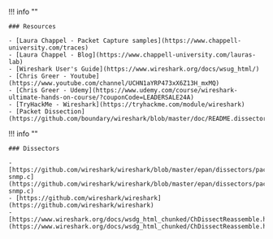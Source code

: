 !!! info ""

    ### Resources

    - [Laura Chappel - Packet Capture samples](https://www.chappell-university.com/traces)
    - [Laura Chappel - Blog](https://www.chappell-university.com/lauras-lab)
    - [Wireshark User's Guide](https://www.wireshark.org/docs/wsug_html/)
    - [Chris Greer - Youtube](https://www.youtube.com/channel/UCHN1aYRP473xX6Z13H_mxMQ)
    - [Chris Greer - Udemy](https://www.udemy.com/course/wireshark-ultimate-hands-on-course/?couponCode=LEADERSALE24A)
    - [TryHackMe - Wireshark](https://tryhackme.com/module/wireshark)
    - [Packet Dissection](https://github.com/boundary/wireshark/blob/master/doc/README.dissector)


!!! info ""

    ### Dissectors

    - [https://github.com/wireshark/wireshark/blob/master/epan/dissectors/packet-snmp.c](https://github.com/wireshark/wireshark/blob/master/epan/dissectors/packet-snmp.c)
    - [https://github.com/wireshark/wireshark](https://github.com/wireshark/wireshark)
    - [https://www.wireshark.org/docs/wsdg_html_chunked/ChDissectReassemble.html](https://www.wireshark.org/docs/wsdg_html_chunked/ChDissectReassemble.html)

